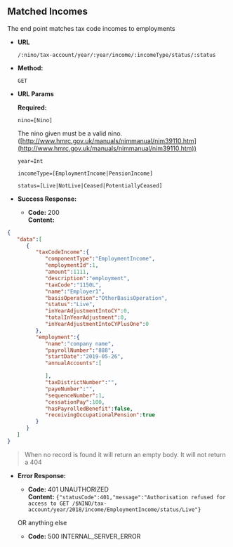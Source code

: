 Matched Incomes
----------------
  The end point matches tax code incomes to employments
  
* **URL**

  `/:nino/tax-account/year/:year/income/:incomeType/status/:status`

* **Method:**
  
  `GET`
  
*  **URL Params**

   **Required:**
 
   `nino=[Nino]` 
   
   The nino given must be a valid nino. ([http://www.hmrc.gov.uk/manuals/nimmanual/nim39110.htm](http://www.hmrc.gov.uk/manuals/nimmanual/nim39110.htm))

   `year=Int`

   `incomeType=[EmploymentIncome|PensionIncome]`
   
   `status=[Live|NotLive|Ceased|PotentiallyCeased]`

* **Success Response:**

  * **Code:** 200 <br />
    **Content:** 

```json
{
   "data":[
      {
         "taxCodeIncome":{
            "componentType":"EmploymentIncome",
            "employmentId":1,
            "amount":1111,
            "description":"employment",
            "taxCode":"1150L",
            "name":"Employer1",
            "basisOperation":"OtherBasisOperation",
            "status":"Live",
            "inYearAdjustmentIntoCY":0,
            "totalInYearAdjustment":0,
            "inYearAdjustmentIntoCYPlusOne":0
         },
         "employment":{
            "name":"company name",
            "payrollNumber":"888",
            "startDate":"2019-05-26",
            "annualAccounts":[

            ],
            "taxDistrictNumber":"",
            "payeNumber":"",
            "sequenceNumber":1,
            "cessationPay":100,
            "hasPayrolledBenefit":false,
            "receivingOccupationalPension":true
         }
      }
   ]
}
```
> When no record is found it will return an empty body. It will not return a 404
 
 
* **Error Response:**

  * **Code:** 401 UNAUTHORIZED <br />
    **Content:** `{"statusCode":401,"message":"Authorisation refused for access to GET /$NINO/tax-account/year/2018/income/EmploymentIncome/status/Live"}`
  
  OR anything else
  
  * **Code:** 500 INTERNAL_SERVER_ERROR <br />


